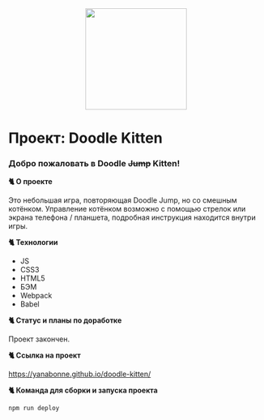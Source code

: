 <div align="center">
  <img src="https://media.giphy.com/media/117IVXpuqIITx6/giphy.gif" width="200"/>
</div>

# Проект: Doodle Kitten

### Добро пожаловать в Doodle ~~Jump~~ Kitten!

**:cat2: О проекте**

Это небольшая игра, повторяющая Doodle Jump, но со смешным котёнком. Управление котёнком возможно с помощью стрелок или экрана телефона / планшета, подробная инструкция находится внутри игры.

**:cat2: Технологии**

- JS
- CSS3
- HTML5
- БЭМ
- Webpack
- Babel

**:cat2: Статус и планы по доработке**

Проект закончен.

**:cat2: Ссылка на проект**

https://yanabonne.github.io/doodle-kitten/

**:cat2: Команда для сборки и запуска проекта**

```
npm run deploy
```
